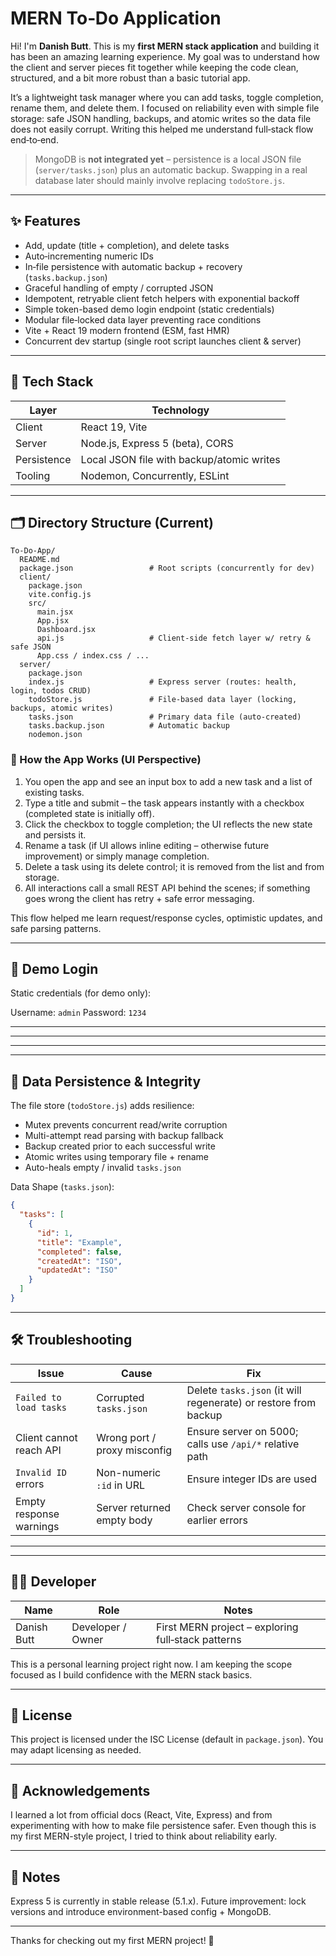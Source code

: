 # MERN To‑Do Application

Hi! I'm **Danish Butt**. This is my **first MERN stack application** and building it has been an amazing learning experience. My goal was to understand how the client and server pieces fit together while keeping the code clean, structured, and a bit more robust than a basic tutorial app.

It’s a lightweight task manager where you can add tasks, toggle completion, rename them, and delete them. I focused on reliability even with simple file storage: safe JSON handling, backups, and atomic writes so the data file does not easily corrupt. Writing this helped me understand full‑stack flow end‑to‑end.

> MongoDB is **not integrated yet** – persistence is a local JSON file (`server/tasks.json`) plus an automatic backup. Swapping in a real database later should mainly involve replacing `todoStore.js`.

---

## ✨ Features

- Add, update (title + completion), and delete tasks
- Auto‑incrementing numeric IDs
- In‑file persistence with automatic backup + recovery (`tasks.backup.json`)
- Graceful handling of empty / corrupted JSON
- Idempotent, retryable client fetch helpers with exponential backoff
- Simple token-based demo login endpoint (static credentials)
- Modular file‑locked data layer preventing race conditions
- Vite + React 19 modern frontend (ESM, fast HMR)
- Concurrent dev startup (single root script launches client & server)

---

## 🧱 Tech Stack

| Layer       | Technology                                |
| ----------- | ----------------------------------------- |
| Client      | React 19, Vite                            |
| Server      | Node.js, Express 5 (beta), CORS           |
| Persistence | Local JSON file with backup/atomic writes |
| Tooling     | Nodemon, Concurrently, ESLint             |

---

## 🗂 Directory Structure (Current)

```
To-Do-App/
  README.md
  package.json                 # Root scripts (concurrently for dev)
  client/
    package.json
    vite.config.js
    src/
      main.jsx
      App.jsx
      Dashboard.jsx
      api.js                   # Client-side fetch layer w/ retry & safe JSON
      App.css / index.css / ...
  server/
    package.json
    index.js                   # Express server (routes: health, login, todos CRUD)
    todoStore.js               # File-based data layer (locking, backups, atomic writes)
    tasks.json                 # Primary data file (auto-created)
    tasks.backup.json          # Automatic backup
    nodemon.json
```

### 🧭 How the App Works (UI Perspective)
1. You open the app and see an input box to add a new task and a list of existing tasks.
2. Type a title and submit – the task appears instantly with a checkbox (completed state is initially off).
3. Click the checkbox to toggle completion; the UI reflects the new state and persists it.
4. Rename a task (if UI allows inline editing – otherwise future improvement) or simply manage completion.
5. Delete a task using its delete control; it is removed from the list and from storage.
6. All interactions call a small REST API behind the scenes; if something goes wrong the client has retry + safe error messaging.

This flow helped me learn request/response cycles, optimistic updates, and safe parsing patterns.

---

## 🔐 Demo Login

Static credentials (for demo only):

Username: `admin`
Password: `1234`

---

<!-- API Reference section intentionally removed per current scope: focusing on user-facing behavior rather than endpoint documentation. -->

---

<!-- Testing roadmap removed for now to keep focus on the current implementation. -->

---

<!-- Available scripts section removed per instruction. -->

---

## 🔄 Data Persistence & Integrity

The file store (`todoStore.js`) adds resilience:

- Mutex prevents concurrent read/write corruption
- Multi-attempt read parsing with backup fallback
- Backup created prior to each successful write
- Atomic writes using temporary file + rename
- Auto-heals empty / invalid `tasks.json`

Data Shape (`tasks.json`):

```json
{
  "tasks": [
    {
      "id": 1,
      "title": "Example",
      "completed": false,
      "createdAt": "ISO",
      "updatedAt": "ISO"
    }
  ]
}
```

---

## 🛠 Troubleshooting

| Issue                   | Cause                        | Fix                                                             |
| ----------------------- | ---------------------------- | --------------------------------------------------------------- |
| `Failed to load tasks`  | Corrupted `tasks.json`       | Delete `tasks.json` (it will regenerate) or restore from backup |
| Client cannot reach API | Wrong port / proxy misconfig | Ensure server on 5000; calls use `/api/*` relative path         |
| `Invalid ID` errors     | Non-numeric `:id` in URL     | Ensure integer IDs are used                                     |
| Empty response warnings | Server returned empty body   | Check server console for earlier errors                         |

---

<!-- Roadmap removed: focusing only on the current application state. -->

---

## 👨‍💻 Developer

| Name        | Role              | Notes                                              |
| ----------- | ----------------- | -------------------------------------------------- |
| Danish Butt | Developer / Owner | First MERN project – exploring full‑stack patterns |

This is a personal learning project right now. I am keeping the scope focused as I build confidence with the MERN stack basics.

---

## 📄 License

This project is licensed under the ISC License (default in `package.json`). You may adapt licensing as needed.

---

## 🙏 Acknowledgements

I learned a lot from official docs (React, Vite, Express) and from experimenting with how to make file persistence safer. Even though this is my first MERN-style project, I tried to think about reliability early.

---

## 📌 Notes

Express 5 is currently in stable release (5.1.x). Future improvement: lock versions and introduce environment-based config + MongoDB.

---

Thanks for checking out my first MERN project! 🚀

